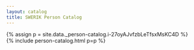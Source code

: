 ```yaml
---
layout: catalog
title: SWERIK Person Catalog
---
```

{% assign p = site.data._person-catalog.i-27oyAJvfzbLeTfsxMsKC4D %}
{% include person-catalog.html p=p %}

